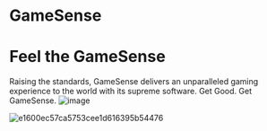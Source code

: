 # GameSense


# Feel the GameSense

Raising the standards, GameSense delivers an unparalleled gaming experience to the world with its supreme software. Get Good. Get GameSense.
![image](https://github.com/user-attachments/assets/8580aaa2-1536-4a2c-9cca-c422076d7121)

![e1600ec57ca5753cee1d616395b54476](https://github.com/user-attachments/assets/4d79d38f-38eb-4aa7-99a0-99304237bb0c)
